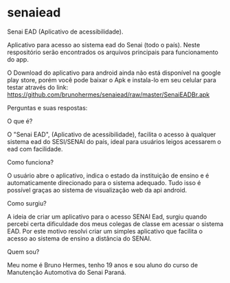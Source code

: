 # senaiead
Senai EAD (Aplicativo de acessibilidade).

Aplicativo para acesso ao sistema ead do Senai (todo o país).
Neste respositório serão encontrados os arquivos principais para funcionamento do app.

O Download do aplicativo para android ainda não está disponível na google play store, porém você pode baixar o Apk e instala-lo em seu celular para testar através do link: https://github.com/brunohermes/senaiead/raw/master/SenaiEADBr.apk

Perguntas e suas respostas:

O que é?

O "Senai EAD", (Aplicativo de acessibilidade), facilita o acesso à qualquer sistema ead do SESI/SENAI do país, ideal para usuários leigos acessarem o ead com facilidade.

Como funciona?

O usuário abre o aplicativo, indica o estado da instituição de ensino e é automaticamente direcionado para o sistema adequado. Tudo isso é possível graças ao sistema de visualização web da api android.

Como surgiu?

A ideia de criar um aplicativo para o acesso SENAI Ead, surgiu quando percebi certa dificuldade dos meus colegas de classe em acessar o sistema EAD. Por este motivo resolvi criar um simples aplicativo que facilita o acesso ao sistema de ensino a distância do SENAI.

Quem sou?

Meu nome é Bruno Hermes, tenho 19 anos e sou aluno do curso de Manutenção Automotiva do Senai Paraná.

